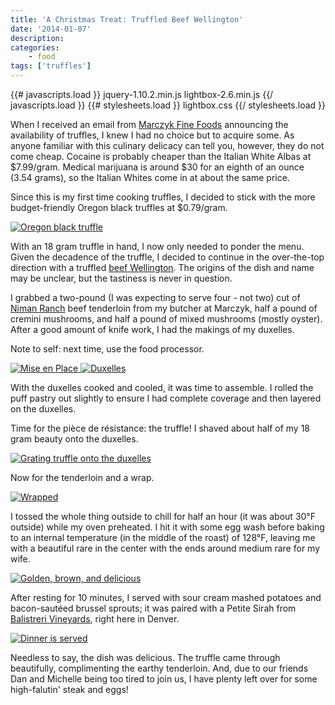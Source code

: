 ```yaml
---
title: 'A Christmas Treat: Truffled Beef Wellington'
date: '2014-01-07'
description:
categories:
    - food
tags: ['truffles']
---
```

{{# javascripts.load }}
jquery-1.10.2.min.js
lightbox-2.6.min.js
{{/ javascripts.load }}
{{# stylesheets.load }}
lightbox.css
{{/ stylesheets.load }}

When I received an email from [Marczyk Fine Foods][1] announcing the availability of truffles, I knew I had no choice but to acquire some. As anyone familiar with this culinary delicacy can tell you, however, they do not come cheap. Cocaine is probably cheaper than the Italian White Albas at $7.99/gram. Medical marijuana is around $30 for an eighth of an ounce (3.54 grams), so the Italian Whites come in at about the same price.

Since this is my first time cooking truffles, I decided to stick with the more budget-friendly Oregon black truffles at $0.79/gram.

<div class="center">
<a href="{{urls.media}}/wellington/truffle.jpg" data-lightbox="wellington" title="Oregon black truffle">
<img src="{{urls.media}}/wellington/thumbs/truffle.jpg" title="Oregon black truffle" />
</a>
</div>

With an 18 gram truffle in hand, I now only needed to ponder the menu. Given the decadence of the truffle, I decided to continue in the over-the-top direction with a truffled [beef Wellington][2]. The origins of the dish and name may be unclear, but the tastiness is never in question.

I grabbed a two-pound (I was expecting to serve four - not two) cut of [Niman Ranch][3] beef tenderloin from my butcher at Marczyk, half a pound of cremini mushrooms, and half a pound of mixed mushrooms (mostly oyster). After a good amount of knife work, I had the makings of my duxelles.

Note to self: next time, use the food processor.

<div class="center">
<a href="{{urls.media}}/wellington/mise_en_place.jpg" data-lightbox="wellington" title="Mise en
Place">
<img src="{{urls.media}}/wellington/thumbs/mise_en_place.jpg" title="Mise en Place" />
</a>
<a href="{{urls.media}}/wellington/duxelles.jpg" data-lightbox="wellington" title="Duxelles">
<img src="{{urls.media}}/wellington/thumbs/duxelles.jpg" title="Duxelles" />
</a>
</div>

With the duxelles cooked and cooled, it was time to assemble. I rolled the puff pastry out slightly to ensure I had complete coverage and then layered on the duxelles.

Time for the pièce de résistance: the truffle! I shaved about half of my 18 gram beauty onto the duxelles.

<div class="center">
<a href="{{urls.media}}/wellington/grating.jpg" data-lightbox="wellington" title="Grating truffle
onto the duxelles">
<img src="{{urls.media}}/wellington/thumbs/grating.jpg" title="Grating truffle onto the duxelles" />
</a>
</div>

Now for the tenderloin and a wrap.

<div class="center">
<a href="{{urls.media}}/wellington/wrapped.jpg" data-lightbox="wellington" title="Wrapped">
<img src="{{urls.media}}/wellington/thumbs/wrapped.jpg" title="Wrapped" />
</a>
</div>

I tossed the whole thing outside to chill for half an hour (it was about 30°F outside) while my oven preheated. I hit it with some egg wash before baking to an internal temperature (in the middle of the roast) of 128°F, leaving me with a beautiful rare in the center with the ends around medium rare for my wife.

<div class="center">
<a href="{{urls.media}}/wellington/baked.jpg" data-lightbox="wellington" title="Golden, brown, and
delicious">
<img src="{{urls.media}}/wellington/thumbs/baked.jpg" title="Golden, brown, and delicious" />
</a>
</div>

After resting for 10 minutes, I served with sour cream mashed potatoes and bacon-sautéed brussel sprouts; it was paired with a Petite Sirah from [Balistreri Vineyards][4], right here in Denver.

<div class="center">
<a href="{{urls.media}}/wellington/served.jpg" data-lightbox="wellington" title="Dinner is served">
<img src="{{urls.media}}/wellington/thumbs/served.jpg" title="Dinner is served" />
</a>
</div>

Needless to say, the dish was delicious. The truffle came through beautifully, complimenting the earthy tenderloin. And, due to our friends Dan and Michelle being too tired to join us, I have plenty left over for some high-falutin' steak and eggs!

 [1]: http://www.marczykfinefoods.com
 [2]: http://en.wikipedia.org/wiki/Beef_Wellington
 [3]: http://www.nimanranch.com
 [4]: http://www.balistrerivineyards.com/

